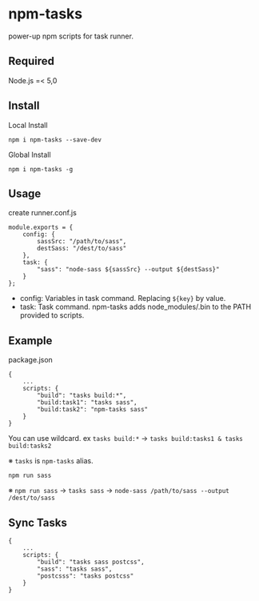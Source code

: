 # npm-tasks

power-up npm scripts for task runner.

## Required

Node.js =< 5,0

## Install

Local Install

```
npm i npm-tasks --save-dev
```

Global Install

```
npm i npm-tasks -g
```

## Usage

create runner.conf.js

```
module.exports = {
    config: {
        sassSrc: "/path/to/sass",
        destSass: "/dest/to/sass"
    },
    task: {
        "sass": "node-sass ${sassSrc} --output ${destSass}"
    }
};
```

- config: Variables in task command. Replacing `${key}` by value.
- task: Task command. npm-tasks adds node_modules/.bin to the PATH provided to scripts.

## Example

package.json
```
{
    ...
    scripts: {
        "build": "tasks build:*",
        "build:task1": "tasks sass",
        "build:task2": "npm-tasks sass"
    }
}
```

You can use wildcard. ex `tasks build:*` -> `tasks build:tasks1 & tasks build:tasks2`

※ `tasks` is `npm-tasks` alias.

```
npm run sass
```

※ `npm run sass` -> `tasks sass` -> `node-sass /path/to/sass --output /dest/to/sass`

## Sync Tasks 

```
{
    ...
    scripts: {
        "build": "tasks sass postcss",
        "sass": "tasks sass",
        "postcsss": "tasks postcss"
    }
}
```